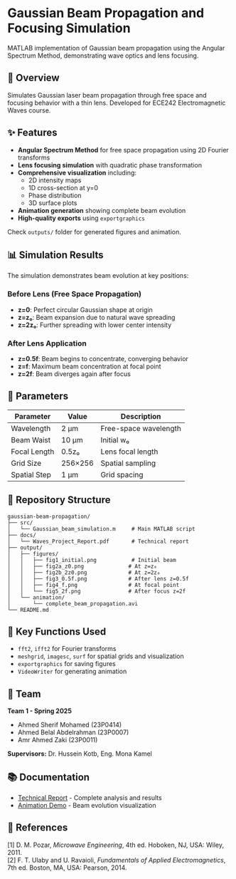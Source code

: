 # Gaussian Beam Propagation and Focusing Simulation

MATLAB implementation of Gaussian beam propagation using the Angular Spectrum Method, demonstrating wave optics and lens focusing.

## 🔬 Overview

Simulates Gaussian laser beam propagation through free space and focusing behavior with a thin lens. Developed for ECE242 Electromagnetic Waves course.

## ✨ Features

- **Angular Spectrum Method** for free space propagation using 2D Fourier transforms
- **Lens focusing simulation** with quadratic phase transformation
- **Comprehensive visualization** including:
  - 2D intensity maps
  - 1D cross-section at y=0
  - Phase distribution
  - 3D surface plots
- **Animation generation** showing complete beam evolution
- **High-quality exports** using `exportgraphics`


Check `outputs/` folder for generated figures and animation.

## 📊 Simulation Results

The simulation demonstrates beam evolution at key positions:

### Before Lens (Free Space Propagation)
- **z=0**: Perfect circular Gaussian shape at origin
- **z=z₀**: Beam expansion due to natural wave spreading  
- **z=2z₀**: Further spreading with lower center intensity

### After Lens Application
- **z=0.5f**: Beam begins to concentrate, converging behavior
- **z=f**: Maximum beam concentration at focal point
- **z=2f**: Beam diverges again after focus

## 🔧 Parameters

| Parameter | Value | Description |
|-----------|-------|-------------|
| Wavelength | 2 μm | Free-space wavelength |
| Beam Waist | 10 μm | Initial w₀ |
| Focal Length | 0.5z₀ | Lens focal length |
| Grid Size | 256×256 | Spatial sampling |
| Spatial Step | 1 μm | Grid spacing |

## 📁 Repository Structure

```
gaussian-beam-propagation/
├── src/
│   └── Gaussian_beam_simulation.m     # Main MATLAB script
├── docs/
│   └── Waves_Project_Report.pdf       # Technical report
├── output/
│   ├── figures/
│   │   ├── fig1_initial.png           # Initial beam
│   │   ├── fig2a_z0.png              # At z=z₀
│   │   ├── fig2b_2z0.png             # At z=2z₀
│   │   ├── fig3_0.5f.png             # After lens z=0.5f
│   │   ├── fig4_f.png                # At focal point
│   │   └── fig5_2f.png               # After focus z=2f
│   └── animation/
│       └── complete_beam_propagation.avi
└── README.md
```

## 🔬 Key Functions Used

- `fft2`, `ifft2` for Fourier transforms
- `meshgrid`, `imagesc`, `surf` for spatial grids and visualization
- `exportgraphics` for saving figures
- `VideoWriter` for generating animation

## 👥 Team

**Team 1 - Spring 2025**
- Ahmed Sherif Mohamed (23P0414)
- Ahmed Belal Abdelrahman (23P0007)  
- Amr Ahmed Zaki (23P0011)

**Supervisors:** Dr. Hussein Kotb, Eng. Mona Kamel

## 📚 Documentation

- [Technical Report](docs/Waves_Project_Report.pdf) - Complete analysis and results
- [Animation Demo](output/animation/complete_beam_propagation.avi) - Beam evolution visualization

## 📖 References

[1] D. M. Pozar, *Microwave Engineering*, 4th ed. Hoboken, NJ, USA: Wiley, 2011.  
[2] F. T. Ulaby and U. Ravaioli, *Fundamentals of Applied Electromagnetics*, 7th ed. Boston, MA, USA: Pearson, 2014.


